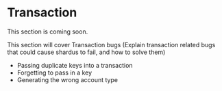 # Transaction

This section is coming soon.

This section will cover Transaction bugs (Explain transaction related bugs that could cause shardus to fail, and how to solve them)

- Passing duplicate keys into a transaction
- Forgetting to pass in a key
- Generating the wrong account type
